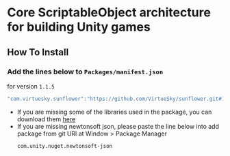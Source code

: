 # Core ScriptableObject architecture for building Unity games

## How To Install

### Add the lines below to `Packages/manifest.json`

for version `1.1.5`
```csharp
"com.virtuesky.sunflower":"https://github.com/VirtueSky/sunflower.git#1.1.5",
```

- If you are missing some of the libraries used in the package, you can download them [here](https://drive.google.com/drive/folders/1OdT5EfMDfkQsEleMM6C2-HHav9o0neTS)
- If you are missing newtonsoft json, please paste the line below into add package from git URl at Window > Package Manager
  ```
  com.unity.nuget.newtonsoft-json
  ```
